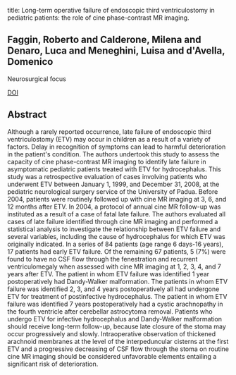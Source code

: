 title: Long-term operative failure of endoscopic third ventriculostomy in pediatric patients: the role of cine phase-contrast MR imaging.

## Faggin, Roberto and Calderone, Milena and Denaro, Luca and Meneghini, Luisa and d'Avella, Domenico
Neurosurgical focus

<a href="https://doi.org/10.3171/2011.1.FOCUS10303">DOI</a>

## Abstract
Although a rarely reported occurrence, late failure of endoscopic third ventriculostomy (ETV) may occur in children as a result of a variety of factors. Delay in recognition of symptoms can lead to harmful deterioration in the patient's condition. The authors undertook this study to assess the capacity of cine phase-contrast MR imaging to identify late failure in asymptomatic pediatric patients treated with ETV for hydrocephalus. This study was a retrospective evaluation of cases involving patients who underwent ETV between January 1, 1999, and December 31, 2008, at the pediatric neurological surgery service of the University of Padua. Before 2004, patients were routinely followed up with cine MR imaging at 3, 6, and 12 months after ETV. In 2004, a protocol of annual cine MR follow-up was instituted as a result of a case of fatal late failure. The authors evaluated all cases of late failure identified through cine MR imaging and performed a statistical analysis to investigate the relationship between ETV failure and several variables, including the cause of hydrocephalus for which ETV was originally indicated. In a series of 84 patients (age range 6 days-16 years), 17 patients had early ETV failure. Of the remaining 67 patients, 5 (7%) were found to have no CSF flow through the fenestration and recurrent ventriculomegaly when assessed with cine MR imaging at 1, 2, 3, 4, and 7 years after ETV. The patient in whom ETV failure was identified 1 year postoperatively had Dandy-Walker malformation. The patients in whom ETV failure was identified 2, 3, and 4 years postoperatively all had undergone ETV for treatment of postinfective hydrocephalus. The patient in whom ETV failure was identified 7 years postoperatively had a cystic arachnopathy in the fourth ventricle after cerebellar astrocytoma removal. Patients who undergo ETV for infective hydrocephalus and Dandy-Walker malformation should receive long-term follow-up, because late closure of the stoma may occur progressively and slowly. Intraoperative observation of thickened arachnoid membranes at the level of the interpeduncular cisterns at the first ETV and a progressive decreasing of CSF flow through the stoma on routine cine MR imaging should be considered unfavorable elements entailing a significant risk of deterioration.

